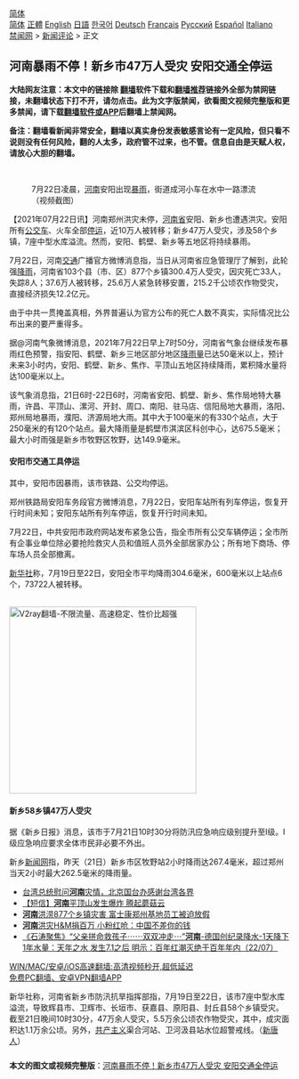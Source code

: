 <!-- 面包屑导航 --> <div class="breadcrumb"><!-- GTranslate: https://gtranslate.io/ -->  <div class="switcher notranslate">  <div class="selected">  <a href="#" onclick="return false;"> 简体</a>  </div>  <div class="option">  <a href="https://www.bannedbook.org" onclick="doGTranslate('zh-CN|zh-CN');jQuery('div.switcher div.selected a').html(jQuery(this).html());return false;" title="简体中文" class="nturl selected"> 简体</a>  <a href="https://www.bannedbook.org/zh-tw/" onclick="doGTranslate('zh-CN|zh-TW');jQuery('div.switcher div.selected a').html(jQuery(this).html());return false;" title="繁體中文" class="nturl"> 正體</a>  <a href="https://www.bannedbook.org/en/" onclick="doGTranslate('zh-CN|en');jQuery('div.switcher div.selected a').html(jQuery(this).html());return false;" title="English" class="nturl"> English</a>  <a href="https://www.bannedbook.org/ja/" onclick="doGTranslate('zh-CN|ja');jQuery('div.switcher div.selected a').html(jQuery(this).html());return false;" title="日本語" class="nturl"> 日語</a>  <a href="https://www.bannedbook.org/ko/" onclick="doGTranslate('zh-CN|ko');jQuery('div.switcher div.selected a').html(jQuery(this).html());return false;" title="한국어" class="nturl"> 한국어</a>  <a href="https://www.bannedbook.org/de/" onclick="doGTranslate('zh-CN|de');jQuery('div.switcher div.selected a').html(jQuery(this).html());return false;" title="Deutsch" class="nturl"> Deutsch</a>  <a href="https://www.bannedbook.org/fr/" onclick="doGTranslate('zh-CN|fr');jQuery('div.switcher div.selected a').html(jQuery(this).html());return false;" title="Français" class="nturl"> Français</a>  <a href="https://www.bannedbook.org/ru/" onclick="doGTranslate('zh-CN|ru');jQuery('div.switcher div.selected a').html(jQuery(this).html());return false;" title="Русский" class="nturl"> Русский</a>  <a href="https://www.bannedbook.org/es/" onclick="doGTranslate('zh-CN|es');jQuery('div.switcher div.selected a').html(jQuery(this).html());return false;" title="Español" class="nturl"> Español</a>  <a href="https://www.bannedbook.org/it/" onclick="doGTranslate('zh-CN|it');jQuery('div.switcher div.selected a').html(jQuery(this).html());return false;" title="Italiano" class="nturl"> Italiano</a>  </div>  </div>      <div class='breadcrumb-sub'><!-- Breadcrumb NavXT 6.3.0 --> <a href="https://www.bannedbook.org/" class="home">禁闻网</a> &gt; <a href="https://www.bannedbook.org/bnews/comments/" class="category">新闻评论</a> &gt; 正文</div></div><h2>河南暴雨不停！新乡市47万人受灾 安阳交通全停运</h2> <p class="notice"><b>大陆网友注意：本文中的链接除 <a href="https://github.com/bannedbook/fanqiang" >翻墙</a>软件下载和<a href="https://github.com/killgcd/justmysocks/blob/master/README.md">翻墙推荐</a>链接外全部为禁网链接，未翻墙状态下打不开，请勿点击。此为文字版禁闻，欲看图文视频完整版和更多禁闻，请下载<a href="https://github.com/bannedbook/fanqiang">翻墙软件或APP</a>后翻墙上禁闻网。</p><p>备注：翻墙看新闻非常安全，翻墙以真实身份发表敏感言论有一定风险，但只看不说则没有任何风险，翻的人太多，政府管不过来，也不管。信息自由是天赋人权，请放心大胆的翻墙。</b></p>  <div class="entry"> <br /> <figure><a href="https://i2.wp.com/upload-images-bucket-v64rleca837do.s3.eu-west-1.amazonaws.com/wp-content/uploads/2021/07/22184812/Screen-Shot-2021-07-22-at-14.45.44.png?fit=1600%2C1182&#038;ssl=1" data-caption="7月22日凌晨，河南安阳出现暴雨，街道成河小车在水中一路漂流（视频截图）"></a><figcaption class="wp-caption-text">7月22日凌晨，<a href="https://www.bannedbook.org/bnews/tag/%e6%b2%b3%e5%8d%97/" class="st_tag internal_tag" rel="tag" title="标签 河南 下的日志">河南</a>安阳出现<a href="https://www.bannedbook.org/bnews/tag/%E6%9A%B4%E9%9B%A8/" class="st_tag internal_tag" rel="tag" title="标签 暴雨 下的日志">暴雨</a>，街道成河小车在水中一路漂流（视频截图）</figcaption></figure> <p>【2021年07月22日讯】河南郑州洪灾未停，<a href="https://www.bannedbook.org/bnews/tag/%e6%b2%b3%e5%8d%97%e7%9c%81/" class="st_tag internal_tag" rel="tag" title="标签 河南省 下的日志">河南省</a>安阳、新乡也遭遇洪灾。安阳所有<a href="https://www.bannedbook.org/bnews/tag/%e5%85%ac%e4%ba%a4%e8%bd%a6/" class="st_tag internal_tag" rel="tag" title="标签 公交车 下的日志">公交车</a>、火车全部<a href="https://www.bannedbook.org/bnews/tag/%E5%81%9C%E8%BF%90/" class="st_tag internal_tag" rel="tag" title="标签 停运 下的日志">停运</a>，近10万人被转移；新乡47万人受灾，涉及58个乡镇，7座中型水库溢流。然而，安阳、鹤壁、新乡等五地区将持续暴雨。</p> <p>7月22日，河南<a href="https://www.bannedbook.org/bnews/tag/%E4%BA%A4%E9%80%9A/" class="st_tag internal_tag" rel="tag" title="标签 交通 下的日志">交通</a>广播官方微博消息指，当日从河南省应急管理厅了解到，此轮强<a href="https://www.bannedbook.org/bnews/tag/%E9%99%8D%E9%9B%A8/" class="st_tag internal_tag" rel="tag" title="标签 降雨 下的日志">降雨</a>，河南省103个县（市、区）877个乡镇300.4万人受灾，因灾死亡33人，失踪8人；37.6万人被转移，25.6万人紧急转移安置，215.2千公顷农作物受灾，直接经济损失12.2亿元。</p> <p>由于中共一贯掩盖真相，外界普遍认为官方公布的死亡人数不真实，实际情况比公布出来的要严重得多。</p>  <p>据@河南气象微博消息，2021年7月22日早上7时50分，河南省气象台继续发布暴雨红色预警，指安阳、鹤壁、新乡三地区部分地区<a href="https://www.bannedbook.org/bnews/tag/%E9%99%8D%E9%9B%A8%E9%87%8F/" class="st_tag internal_tag" rel="tag" title="标签 降雨量 下的日志">降雨量</a>已达50毫米以上，预计未来3小时内，安阳、鹤壁、新乡、焦作、平顶山五地区持续降雨，累积降水量将达100毫米以上。</p> <p>该气象消息指，21日6时-22日6时，河南省安阳、鹤壁、新乡、焦作局地特大暴雨，许昌、平顶山、漯河、开封、周口、南阳、驻马店、信阳局地大暴雨，洛阳、郑州局地暴雨，濮阳、济源局地大雨。其中大于100毫米的有330个站点，大于250毫米的有120个站点。最大降雨量是鹤壁市淇滨区科创中心，达675.5毫米；最大小时雨强是新乡市牧野区牧野，达149.9毫米。</p> <h4><strong>安阳市交通工具停运</strong></h4> <p>其中，安阳市因暴雨，该市铁路、公交均停运。</p>  <p>郑州铁路局安阳车务段官方微博消息，7月22日，安阳车站所有列车停运，恢复开行时间未知；安阳东站所有列车停运，恢复开行时间未知。</p> <p>7月22日，中共安阳市政府网站发布紧急公告，指全市所有公交车辆停运；全市所有企事业单位除必要抢险救灾人员和值班人员外全部居家办公；所有地下商场、停车场人员全部撤离。</p> <p><a href="https://www.bannedbook.org/bnews/tag/%e6%96%b0%e5%8d%8e%e7%a4%be/" class="st_tag internal_tag" rel="tag" title="标签 新华社 下的日志">新华社</a>称，7月19日至22日，安阳全市平均降雨304.6毫米，600毫米以上站点6个，73722人被转移。</p>  <p></p> <p><br/><a href="https://github.com/bannedbook/fanqiang/wiki/V2ray%E6%9C%BA%E5%9C%BA"><img src="https://raw.githubusercontent.com/bannedbook/fanqiang/master/v2ss/images/v2free.jpg" width="336" alt="V2ray翻墙-不限流量、高速稳定、性价比超强"></a><br/></p> <h4><strong>新乡58乡镇47万人受灾</strong></h4> <p>据《新乡日报》消息，该市于7月21日10时30分将防汛应急响应级别提升至I级。Ⅰ级应急响应要求全体市民非必要不外出。</p>  <p>新乡<span class='wp_keywordlink_affiliate'><a href="https://www.bannedbook.org/" title="新闻网">新闻网</a></span>指，昨天（21日）新乡市区牧野站2小时降雨达267.4毫米，超过郑州当天2小时最大262.5毫米的降雨量。</p> <ul class='op-related-articles' title='相关阅读'> <li><a href='https://www.bannedbook.org/bnews/headline/20210723/1592362.html' target='_blank'>台湾总统慰问<b>河南</b>灾情，北京国台办感谢台湾各界</a></li> <li><a href='https://www.bannedbook.org/bnews/bannedvideo/20210723/1592349.html' target='_blank'>【短信】<b>河南</b>平顶山发生爆炸 腾起蘑菇云</a></li> <li><a href='https://www.bannedbook.org/bnews/headline/20210723/1592339.html' target='_blank'><b>河南</b>洪涝877个乡镇灾害 富士康郑州基地员工被迫放假</a></li> <li><a href='https://www.bannedbook.org/bnews/worldnews/20210723/1592329.html' target='_blank'><b>河南</b>洪灾H&amp;M捐百万 小粉红呛：中国不差你的钱</a></li> <li><a href='https://www.bannedbook.org/bnews/bannedvideo/20210723/1592321.html' target='_blank'>《石涛聚焦》“父亲拼命救孩子⋯⋯双双冲走⋯”<b>河南</b>-德国创纪录降水-1天降下1年水量：天年之水 发生7.1之后 明示：百年红潮灭绝于百年年内（22/07）</a></li> </ul> <p class="texttj"> <a href="https://github.com/bannedbook/fanqiang/wiki/V2ray%E6%9C%BA%E5%9C%BA" target="_blank">WIN/MAC/安卓/iOS高速翻墙:高清视频秒开,超低延迟</a><br/> <a href="https://github.com/bannedbook/fanqiang/wiki/%E7%A6%81%E9%97%BB%E7%BD%91%E5%AE%89%E5%8D%93%E7%BF%BB%E5%A2%99%E6%96%B0%E9%97%BBAPP" target="_blank">免费PC翻墙、安卓VPN翻墙APP</a></p><p>新华社称，河南省新乡市防汛抗旱指挥部指，7月19日至22日，该市7座中型水库溢流，导致辉县市、卫辉市、长垣市、获嘉县、原阳县、封丘县58个乡镇受灾。截至21日晚间10时30分，47万余人受灾，5.5万余公顷农作物受灾，其中，成灾面积达1.1万余公顷。另外，<span class='wp_keywordlink'><a href="https://www.bannedbook.org/forum2/topic6177.html" title="《共产主义的终极目的》" target="_blank">共产主义</a></span>渠合河站、卫河汲县站水位超警戒线。（<span class='wp_keywordlink_affiliate'><a href="https://www.ntdtv.com/" title="新唐人">新唐人</a></span>）</p><a name='sharetosocial'></a>  <div style="margin-bottom:5px;padding-bottom:5px;clear:both"> <div id="archive-pix-1" class="banner-ads"> <!-- AuctionX Display platform tag START --> <div id="26318x728x90x621x_ADSLOT2" clicktrack="%%CLICK_URL_ESC%%"></div> <!-- AuctionX Display platform tag END --> </div> <div id="archive-pix-2" class="banner-ads"> <!-- AuctionX Display platform tag START --> <div id="26315x300x250x621x_ADSLOT2" clicktrack="%%CLICK_URL_ESC%%"></div> <!-- AuctionX Display platform tag END --> </div> </div>  <div id="archive-pix-1" class="banner-ads"> <!-- AuctionX Display platform tag START --> <div id="26318x728x90x621x_ADSLOT3" clicktrack="%%CLICK_URL_ESC%%"></div> <!-- AuctionX Display platform tag END --> </div> <div><b>本文的图文或视频完整版</b>：<a href='https://www.bannedbook.org/bnews/comments/20210723/1592369.html'>河南暴雨不停！新乡市47万人受灾 安阳交通全停运</a></div>  </div><!--END ENTRY--> 